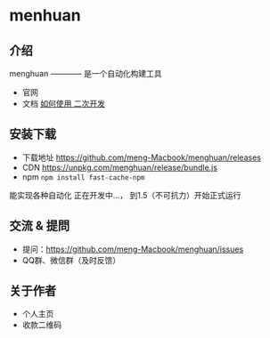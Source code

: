 # menhuan

## 介绍

menghuan ———— 是一个自动化构建工具

- 官网
- 文档 [如何使用 二次开发](https://github.com/meng-Macbook/menghuan/tree/master/doc/dev)


## 安装下载

- 下载地址 https://github.com/meng-Macbook/menghuan/releases
- CDN https://unpkg.com/menghuan/release/bundle.js
- npm `npm install fast-cache-npm`


能实现各种自动化
正在开发中...， 到1.5（不可抗力）开始正式运行

 
## 交流 & 提問

- 提问：https://github.com/meng-Macbook/menghuan/issues
- QQ群、微信群（及时反馈）


## 关于作者

- 个人主页
- 收款二维码


